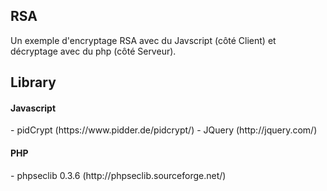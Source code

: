 RSA
----------------------------
Un exemple d'encryptage RSA avec du Javscript (côté Client) et
décryptage avec du php (côté Serveur).

Library
----------------------------
<h4>Javascript</h4>
- pidCrypt    (https://www.pidder.de/pidcrypt/)
- JQuery      (http://jquery.com/)

<h4>PHP</h4>
- phpseclib 0.3.6 (http://phpseclib.sourceforge.net/)
